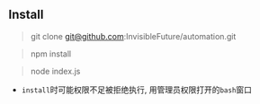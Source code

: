 ## Install
> git clone git@github.com:InvisibleFuture/automation.git

> npm install

> node index.js

* `install`时可能权限不足被拒绝执行, 用管理员权限打开的`bash`窗口
